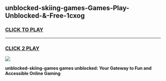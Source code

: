 
## unblocked-skiing-games-Games-Play-Unblocked-&-Free-1cxog
<h3>
<a href="https://premium76.site?title=unblocked-skiing-games&ref=24A">CLICK TO PLAY</a></h3>
<hr>

<h3>
<a href="https://premium76.site?title=unblocked-skiing-games&ref=24A">CLICK 2 PLAY</a>
  
</h3>

<a href="https://premium76.site?title=unblocked-skiing-games&ref=24A"><img src="https://clearcache.store/games.png"></a>


**unblocked-skiing-games games unblocked: Your Gateway to Fun and Accessible Online Gaming**
